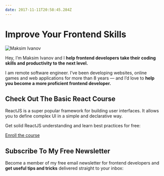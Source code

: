```yaml
---
date: 2017-11-11T20:58:45.284Z
---
```


# Improve Your Frontend Skills

![Maksim Ivanov](http://starflow.com/images/Maksim_Ivanov.jpg)

Hey, I’m Maksim Ivanov and I **help frontend developers take their coding skills and productivity to the next level.**

I am remote software engineer. I’ve been developing websites, online games and web applications for more than 8 years — and I’d love to **help you become a more proficient frontend developer.**

## Check Out The Basic React Course

ReactJS is a super popular framework for building user interfaces. It allows you to define complex UI in a simple and declarative way.

Get solid ReactJS understanding and learn best practices for free:

[Enroll the course](https://basicreact.com)</section>

## Subscribe To My Free Newsletter

Become a member of my free email newsletter for frontend developers and **get useful tips and tricks** delivered straight to your inbox:

<sign-up-form></sign-up-form>
